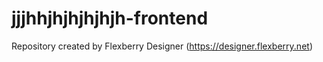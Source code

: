 # jjjhhjhjhjhjhjh-frontend
Repository created by Flexberry Designer (https://designer.flexberry.net)
